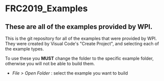 # FRC2019_Examples
## These are all of the examples provided by WPI. 

This is the git repository for all of the examples that were provided by WPI.  They were created by Visual Code's "Create Project", and selecting each of the example types.  

To use these you **MUST** change the folder to the specific example folder, otherwise you will not be able to build them.

- *File > Open Folder* : select the example you want to build
